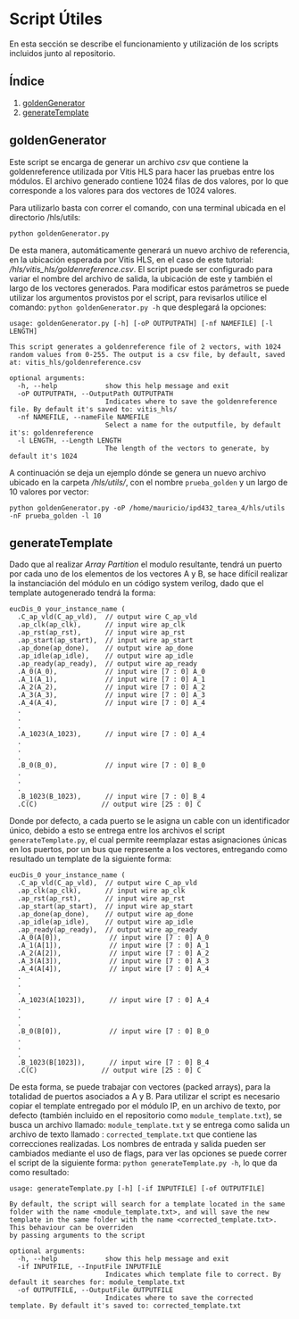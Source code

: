 # Script Útiles

En esta sección se describe el funcionamiento y utilización de los scripts incluidos junto al repositorio.

## Índice

1. [goldenGenerator](#goldengenerator)
2. [generateTemplate](#generatetemplate)

## goldenGenerator

Este script se encarga de generar un archivo _csv_ que contiene la goldenreference utilizada por Vitis HLS para hacer las pruebas entre los módulos. El archivo generado contiene 1024 filas de dos valores, por lo que corresponde a los valores para dos vectores de 1024 valores.

Para utilizarlo basta con correr el comando, con una terminal ubicada en el directorio /hls/utils:
```
python goldenGenerator.py
```

De esta manera, automáticamente generará un nuevo archivo de referencia, en la ubicación esperada por Vitis HLS, en el caso de este tutorial: _/hls/vitis_hls/goldenreference.csv_. El script puede ser configurado para variar el nombre del archivo de salida, la ubicación de este y también el largo de los vectores generados. Para modificar estos parámetros se puede utilizar los argumentos provistos por el script, para revisarlos utilice el comando: `python goldenGenerator.py -h` que desplegará la opciones:

```
usage: goldenGenerator.py [-h] [-oP OUTPUTPATH] [-nf NAMEFILE] [-l LENGTH]

This script generates a goldenreference file of 2 vectors, with 1024 random values from 0-255. The output is a csv file, by default, saved at: vitis_hls/goldenreference.csv

optional arguments:
  -h, --help            show this help message and exit
  -oP OUTPUTPATH, --OutputPath OUTPUTPATH
                        Indicates where to save the goldenreference file. By default it's saved to: vitis_hls/
  -nf NAMEFILE, --nameFile NAMEFILE
                        Select a name for the outputfile, by default it's: goldenreference
  -l LENGTH, --Length LENGTH
                        The length of the vectors to generate, by default it's 1024

```

A continuación se deja un ejemplo dónde se genera un nuevo archivo ubicado en la carpeta _/hls/utils/_, con el nombre `prueba_golden` y un largo de 10 valores por vector:

```
python goldenGenerator.py -oP /home/mauricio/ipd432_tarea_4/hls/utils -nF prueba_golden -l 10
```

## generateTemplate

Dado que al realizar _Array Partition_ el modulo resultante, tendrá un puerto por cada uno de los elementos de los vectores A y B, se hace difícil realizar la instanciación del módulo en un código system verilog, dado que el template autogenerado tendrá la forma:

```
eucDis_0 your_instance_name (
  .C_ap_vld(C_ap_vld),  // output wire C_ap_vld
  .ap_clk(ap_clk),      // input wire ap_clk
  .ap_rst(ap_rst),      // input wire ap_rst
  .ap_start(ap_start),  // input wire ap_start
  .ap_done(ap_done),    // output wire ap_done
  .ap_idle(ap_idle),    // output wire ap_idle
  .ap_ready(ap_ready),  // output wire ap_ready
  .A_0(A_0),            // input wire [7 : 0] A_0
  .A_1(A_1),            // input wire [7 : 0] A_1
  .A_2(A_2),            // input wire [7 : 0] A_2
  .A_3(A_3),            // input wire [7 : 0] A_3
  .A_4(A_4),            // input wire [7 : 0] A_4
  .
  .
  .
  .A_1023(A_1023),      // input wire [7 : 0] A_4
  .
  .
  .
  .B_0(B_0),            // input wire [7 : 0] B_0
  .
  .
  .
  .B_1023(B_1023),      // input wire [7 : 0] B_4
  .C(C)                // output wire [25 : 0] C
```

Donde por defecto, a cada puerto se le asigna un cable con un identificador único, debido a esto se entrega entre los archivos el script `generateTemplate.py`, el cual permite reemplazar estas asignaciones únicas en los puertos, por un bus que represente a los vectores, entregando como resultado un template de la siguiente forma:

```
eucDis_0 your_instance_name (
  .C_ap_vld(C_ap_vld),  // output wire C_ap_vld
  .ap_clk(ap_clk),      // input wire ap_clk
  .ap_rst(ap_rst),      // input wire ap_rst
  .ap_start(ap_start),  // input wire ap_start
  .ap_done(ap_done),    // output wire ap_done
  .ap_idle(ap_idle),    // output wire ap_idle
  .ap_ready(ap_ready),  // output wire ap_ready
  .A_0(A[0]),            // input wire [7 : 0] A_0
  .A_1(A[1]),            // input wire [7 : 0] A_1
  .A_2(A[2]),            // input wire [7 : 0] A_2
  .A_3(A[3]),            // input wire [7 : 0] A_3
  .A_4(A[4]),            // input wire [7 : 0] A_4
  .
  .
  .
  .A_1023(A[1023]),      // input wire [7 : 0] A_4
  .
  .
  .
  .B_0(B[0]),            // input wire [7 : 0] B_0
  .
  .
  .
  .B_1023(B[1023]),      // input wire [7 : 0] B_4
  .C(C)                // output wire [25 : 0] C
```

De esta forma, se puede trabajar con vectores (packed arrays), para la totalidad de puertos asociados a A y B. Para utilizar el script es necesario copiar el template entregado por el módulo IP, en un archivo de texto, por defecto (también incluido en el repositorio como `module_template.txt`), se busca un archivo llamado: `module_template.txt` y se entrega como salida un archivo de texto llamado : `corrected_template.txt` que contiene las correcciones realizadas. Los nombres de entrada y salida pueden ser cambiados mediante el uso de flags, para ver las opciones se puede correr el script de la siguiente forma: `python generateTemplate.py -h`, lo que da como resultado:

```
usage: generateTemplate.py [-h] [-if INPUTFILE] [-of OUTPUTFILE]

By default, the script will search for a template located in the same folder with the name <module_template.txt>, and will save the new template in the same folder with the name <corrected_template.txt>. This behaviour can be overriden
by passing arguments to the script

optional arguments:
  -h, --help            show this help message and exit
  -if INPUTFILE, --InputFile INPUTFILE
                        Indicates which template file to correct. By default it searches for: module_template.txt
  -of OUTPUTFILE, --OutputFile OUTPUTFILE
                        Indicates where to save the corrected template. By default it's saved to: corrected_template.txt

```
